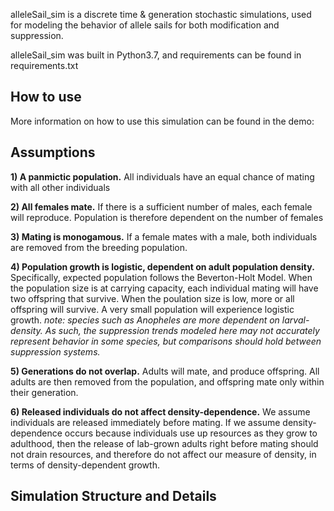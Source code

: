 alleleSail_sim is a discrete time & generation stochastic simulations, used for modeling the behavior of allele sails for both modification and suppression.

alleleSail_sim was built in Python3.7, and requirements can be found in requirements.txt

## How to use

More information on how to use this simulation can be found in the demo:

## Assumptions

**1) A panmictic population.** All individuals have an equal chance of mating with all other individuals

**2) All females mate.** If there is a sufficient number of males, each female will reproduce. Population is therefore dependent on the number of females

**3) Mating is monogamous.** If a female mates with a male, both individuals are removed from the breeding population.

**4) Population growth is logistic, dependent on adult population density.** Specifically, expected population follows the Beverton-Holt Model. When the population size is at carrying capacity, each individual mating will have two offspring that survive. When the poulation size is low, more or all offspring will survive. A very small population will experience logistic growth. *note: species such as Anopheles are more dependent on larval-density. As such, the suppression trends modeled here may not accurately represent behavior in some species, but comparisons should hold between suppression systems.*

**5) Generations do not overlap.** Adults will mate, and produce offspring. All adults are then removed from the population, and offspring mate only within their generation. 

**6) Released individuals do not affect density-dependence.** We assume individuals are released immediately before mating. If we assume density-dependence occurs because individuals use up resources as they grow to adulthood, then the release of lab-grown adults right before mating should not drain resources, and therefore do not affect our measure of density, in terms of density-dependent growth.

## Simulation Structure and Details